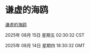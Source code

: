 # 谦虚的海鸥
[谦虚的海鸥](http://59.174.9.220:56308/qxdho/course/base/hotlink/index.php)

2025年 08月 15日 星期五 02:30:32 CST

2025年 08月 14日 星期四 18:30:32 GMT
